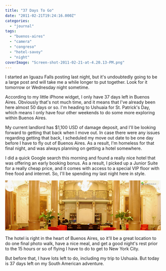 ```yaml
---
title: "37 Days To Go"
date: "2011-02-21T19:24:16.000Z"
categories: 
  - "journal"
tags: 
  - "buenos-aires"
  - "camera"
  - "congreso"
  - "hotel-savoy"
  - "night"
coverImage: "Screen-shot-2011-02-21-at-4.20.13-PM.png"
---
```


I started an Iguazu Falls posting last night, but it's undoubtedly going to be a large post and will take me a while longer to put together. Look for it tomorrow or Wednesday night sometime.

According to my little iPhone widget, I only have 37 days left in Buenos Aires. Obviously that's not much time, and it means that I've already been here almost 50 days or so. I'm heading to Ushuaia for St. Patrick's Day, which means I only have four other weekends to do some more exploring within Buenos Aires.

My current landlord has $1,100 USD of damage deposit, and I'll be looking forward to getting that back when I move out. In case there were any issues regarding getting that back, I scheduled my move out date to be one day before I have to fly out of Buenos Aires. As a result, I'm homeless for that final night, and was always planning on getting a hotel somewhere.

I did a quick Google search this morning and found a really nice hotel that was offering an early booking bonus. As a result, I picked up a Junior Suite for a really cheap price, and it comes with access to a special VIP floor with free food and internet. So, I'll be spending my last night here in style.

[![](images/Screen-shot-2011-02-21-at-4.20.13-PM.png "Screen shot 2011-02-21 at 4.20.13 PM")](http://www.migratorynerd.com/wordpress/wp-content/uploads/2011/02/Screen-shot-2011-02-21-at-4.20.13-PM.png)

The hotel is right in the heart of Buenos Aires, so it'll be a great location to do one final photo walk, have a nice meal, and get a good night's rest prior to the 15 hours or so of flying I have to do to get to New York City.

But before that, I have lots left to do, including my trip to Ushuaia. But today is 37 days left on my South American adventure.
